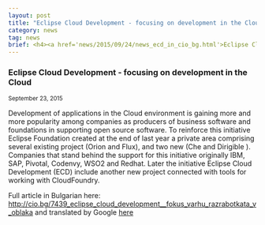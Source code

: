 ```yaml
---
layout: post
title: "Eclipse Cloud Development - focusing on development in the Cloud"
category: news
tag: news
brief: <h4><a href='news/2015/09/24/news_ecd_in_cio_bg.html'>Eclipse Cloud Development - focusing on development in the Cloud</a></h4> <sub class="post-info">September 24, 2015</sub></br> Development of applications in the Cloud environment is gaining more and more popularity among companies as producers of business software and foundations in supporting open source software...<br>
---
```


### Eclipse Cloud Development - focusing on development in the Cloud

<sub class="post-info">September 23, 2015</sub>

Development of applications in the Cloud environment is gaining more and more popularity among companies as producers of business software and foundations in supporting open source software. To reinforce this initiative Eclipse Foundation created at the end of last year a private area comprising several existing project (Orion and Flux), and two new (Che and Dirigible ). Companies that stand behind the support for this initiative originally IBM, SAP, Pivotal, Codenvy, WSO2 and Redhat. Later the initiative Eclipse Cloud Development (ECD) include another new project connected with tools for working with CloudFoundry.

Full article in Bulgarian here: <a href="http://cio.bg/7439_eclipse_cloud_development__fokus_varhu_razrabotkata_v_oblaka">http://cio.bg/7439_eclipse_cloud_development__fokus_varhu_razrabotkata_v_oblaka</a>
and translated by Google [here](http://translate.google.com/translate?hl=en&langpair=bg%7Cen&u=http://cio.bg/7439_eclipse_cloud_development__fokus_varhu_razrabotkata_v_oblaka)

